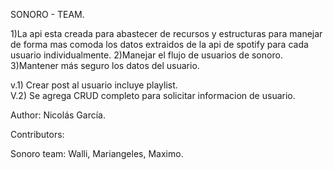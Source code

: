 SONORO - TEAM.

1)La api esta creada para abastecer de recursos y estructuras para manejar de forma mas comoda los datos extraidos de la api de spotify para cada usuario individualmente.
2)Manejar el flujo de usuarios de sonoro.
3)Mantener más seguro los datos del usuario.


v.1) Crear post al usuario incluye playlist. </br>
V.2) Se agrega CRUD completo para solicitar informacion de usuario.














Author:
Nicolás García.




Contributors:

Sonoro team: Walli, Mariangeles, Maximo.
